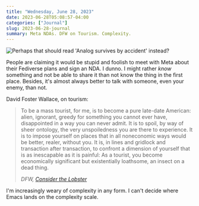 ```yaml
---
title: "Wednesday, June 28, 2023"
date: 2023-06-28T05:08:57-04:00
categories: ["Journal"]
slug: 2023-06-28-journal
summary: Meta NDAs. DFW on Tourism. Complexity.
---
```


![Perhaps that should read 'Analog survives by accident' instead?](/img/2023/06/20230628-digital-analog__quote.jpg "Perhaps that should read 'Analog survives by accident' instead?")

People are claiming it would be stupid and foolish to meet with Meta about their Fediverse plans and sign an NDA. I dunno. I might rather _know_ something and not be able to share it than not know the thing in the first place. Besides, it's almost always better to talk with someone, even your enemy, than not.

David Foster Wallace, on tourism: 

> To be a mass tourist, for me, is to become a pure late-date American: alien, ignorant, greedy for something you cannot ever have, disappointed in a way you can never admit. It is to spoil, by way of sheer ontology, the very unspoiledness you are there to experience. It is to impose yourself on places that in all noneconomic ways would be better, realer, without you. It is, in lines and gridlock and transaction after transaction, to confront a dimension of yourself that is as inescapable as it is painful: As a tourist, you become economically significant but existentially loathsome, an insect on a dead thing.
> 
> <cite>DFW, [Consider the Lobster](http://www.gourmet.com.s3-website-us-east-1.amazonaws.com/magazine/2000s/2004/08/consider_the_lobstera56e.html?currentPage=1)</cite>

I'm increasingly weary of complexity in any form. I can't decide where Emacs lands on the complexity scale.
